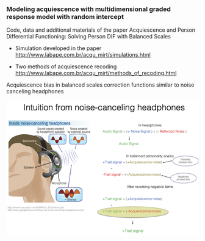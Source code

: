 ### Modeling acquiescence with multidimensional graded response model with random intercept  

Code, data and additional materials of the paper Acquiescence and Person Differential Functioning: Solving Person DIF with Balanced Scales  
  
* Simulation developed in the paper
http://www.labape.com.br/acqu_mirt/simulations.html  
  
* Two methods of acquiescence recoding  
http://www.labape.com.br/acqu_mirt/methods_of_recoding.html  

    
    
    
Acquiescence bias in balanced scales correction functions similar to noise canceling headphones

![](noise_canceling.png)